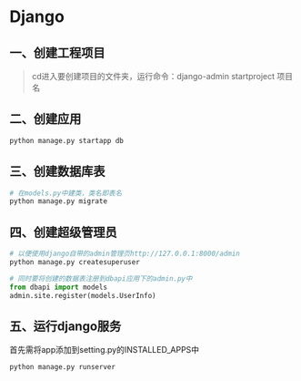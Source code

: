 # Django

## 一、创建工程项目

> cd进入要创建项目的文件夹，运行命令：django-admin startproject 项目名

## 二、创建应用

```python
python manage.py startapp db
```

## 三、创建数据库表

```python
# 在models.py中建类，类名即表名
python manage.py migrate
```

## 四、创建超级管理员

```python
# 以便使用django自带的admin管理页http://127.0.0.1:8000/admin
python manage.py createsuperuser

# 同时要将创建的数据表注册到dbapi应用下的admin.py中
from dbapi import models
admin.site.register(models.UserInfo)
```

## 五、运行django服务

首先需将app添加到setting.py的INSTALLED_APPS中

```python
python manage.py runserver
```

